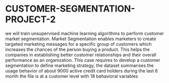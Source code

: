 # CUSTOMER-SEGMENTATION-PROJECT-2
we will train unsupervised machine learning algorithms to perform customer market segmentation. Market Segmentation enables marketers to create targeted marketing messages for a specific group of customers which increases the chances of the person buying a product.
This helps the companies in establishing better customer relationships and their overall performance as an organization.
This case requires to develop a customer segmentation to define marketing strategy, the dataset summarises the usage behavior of about 9000 active credit card holders during the last 6 month the file is at a customer level with 18 behavioral variables

